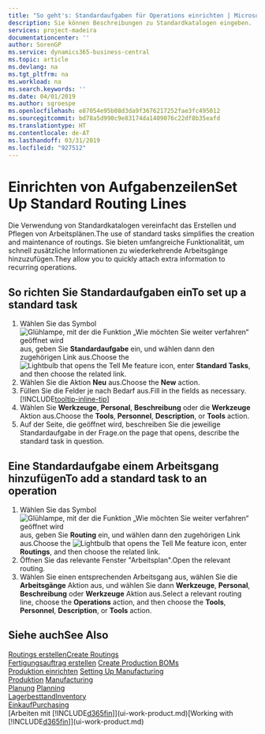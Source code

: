 ```yaml
---
title: "So geht's: Standardaufgaben für Operations einrichten | Microsoft Docs"
description: Sie können Beschreibungen zu Standardkatalogen eingeben.
services: project-madeira
documentationcenter: ''
author: SorenGP
ms.service: dynamics365-business-central
ms.topic: article
ms.devlang: na
ms.tgt_pltfrm: na
ms.workload: na
ms.search.keywords: ''
ms.date: 04/01/2019
ms.author: sgroespe
ms.openlocfilehash: e87054e95b08d3da9f3676217252fae3fc495012
ms.sourcegitcommit: bd78a5d990c9e83174da1409076c22df8b35eafd
ms.translationtype: HT
ms.contentlocale: de-AT
ms.lasthandoff: 03/31/2019
ms.locfileid: "927512"
---
```

# <a name="set-up-standard-routing-lines"></a><span data-ttu-id="003f4-103">Einrichten von Aufgabenzeilen</span><span class="sxs-lookup"><span data-stu-id="003f4-103">Set Up Standard Routing Lines</span></span>
<span data-ttu-id="003f4-104">Die Verwendung von Standardkatalogen vereinfacht das Erstellen und Pflegen von Arbeitsplänen.</span><span class="sxs-lookup"><span data-stu-id="003f4-104">The use of standard tasks simplifies the creation and maintenance of routings.</span></span> <span data-ttu-id="003f4-105">Sie bieten umfangreiche Funktionalität, um schnell zusätzliche Informationen zu wiederkehrende Arbeitsgänge hinzuzufügen.</span><span class="sxs-lookup"><span data-stu-id="003f4-105">They allow you to quickly attach extra information to recurring operations.</span></span>

## <a name="to-set-up-a-standard-task"></a><span data-ttu-id="003f4-106">So richten Sie Standardaufgaben ein</span><span class="sxs-lookup"><span data-stu-id="003f4-106">To set up a standard task</span></span>
1. <span data-ttu-id="003f4-107">Wählen Sie das Symbol ![Glühlampe, mit der die Funktion „Wie möchten Sie weiter verfahren“ geöffnet wird](media/ui-search/search_small.png "Wie möchten Sie weiter verfahren?") aus, geben Sie **Standardaufgabe** ein, und wählen dann den zugehörigen Link aus.</span><span class="sxs-lookup"><span data-stu-id="003f4-107">Choose the ![Lightbulb that opens the Tell Me feature](media/ui-search/search_small.png "Tell me what you want to do") icon, enter **Standard Tasks**, and then choose the related link.</span></span>
2. <span data-ttu-id="003f4-108">Wählen Sie die Aktion **Neu** aus.</span><span class="sxs-lookup"><span data-stu-id="003f4-108">Choose the **New** action.</span></span>
3. <span data-ttu-id="003f4-109">Füllen Sie die Felder je nach Bedarf aus.</span><span class="sxs-lookup"><span data-stu-id="003f4-109">Fill in the fields as necessary.</span></span> [!INCLUDE[tooltip-inline-tip](includes/tooltip-inline-tip_md.md)]
4. <span data-ttu-id="003f4-110">Wählen Sie **Werkzeuge**, **Personal**, **Beschreibung** oder die **Werkzeuge** Aktion aus.</span><span class="sxs-lookup"><span data-stu-id="003f4-110">Choose the **Tools**, **Personnel**, **Description**, or **Tools** action.</span></span>
5. <span data-ttu-id="003f4-111">Auf der Seite, die geöffnet wird, beschreiben Sie die jeweilige Standardaufgabe in der Frage.</span><span class="sxs-lookup"><span data-stu-id="003f4-111">on the page that opens, describe the standard task in question.</span></span>

## <a name="to-add-a-standard-task-to-an-operation"></a><span data-ttu-id="003f4-112">Eine Standardaufgabe einem Arbeitsgang hinzufügen</span><span class="sxs-lookup"><span data-stu-id="003f4-112">To add a standard task to an operation</span></span>
1. <span data-ttu-id="003f4-113">Wählen Sie das Symbol ![Glühlampe, mit der die Funktion „Wie möchten Sie weiter verfahren“ geöffnet wird](media/ui-search/search_small.png "Wie möchten Sie weiter verfahren?") aus, geben Sie **Routing** ein, und wählen dann den zugehörigen Link aus.</span><span class="sxs-lookup"><span data-stu-id="003f4-113">Choose the ![Lightbulb that opens the Tell Me feature](media/ui-search/search_small.png "Tell me what you want to do") icon, enter **Routings**, and then choose the related link.</span></span>
2. <span data-ttu-id="003f4-114">Öffnen Sie das relevante Fenster "Arbeitsplan".</span><span class="sxs-lookup"><span data-stu-id="003f4-114">Open the relevant routing.</span></span>
3. <span data-ttu-id="003f4-115">Wählen Sie einen entsprechenden Arbeitsgang aus, wählen Sie die **Arbeitsgänge** Aktion aus, und wählen Sie dann **Werkzeuge**, **Personal**, **Beschreibung** oder **Werkzeuge** Aktion aus.</span><span class="sxs-lookup"><span data-stu-id="003f4-115">Select a relevant routing line, choose the **Operations** action, and then choose the **Tools**, **Personnel**, **Description**, or **Tools** action.</span></span>

## <a name="see-also"></a><span data-ttu-id="003f4-116">Siehe auch</span><span class="sxs-lookup"><span data-stu-id="003f4-116">See Also</span></span>  
[<span data-ttu-id="003f4-117">Routings erstellen</span><span class="sxs-lookup"><span data-stu-id="003f4-117">Create Routings</span></span>](production-how-to-create-routings.md)  
<span data-ttu-id="003f4-118">[Fertigungsauftrag erstellen](production-how-to-create-production-boms.md)   </span><span class="sxs-lookup"><span data-stu-id="003f4-118">[Create Production BOMs](production-how-to-create-production-boms.md)   </span></span>  
<span data-ttu-id="003f4-119">[Produktion einrichten](production-configure-production-processes.md) </span><span class="sxs-lookup"><span data-stu-id="003f4-119">[Setting Up Manufacturing](production-configure-production-processes.md) </span></span>  
<span data-ttu-id="003f4-120">[Produktion](production-manage-manufacturing.md)  </span><span class="sxs-lookup"><span data-stu-id="003f4-120">[Manufacturing](production-manage-manufacturing.md)  </span></span>  
<span data-ttu-id="003f4-121">[Planung](production-planning.md) </span><span class="sxs-lookup"><span data-stu-id="003f4-121">[Planning](production-planning.md) </span></span>  
[<span data-ttu-id="003f4-122">Lagerbesttand</span><span class="sxs-lookup"><span data-stu-id="003f4-122">Inventory</span></span>](inventory-manage-inventory.md)  
[<span data-ttu-id="003f4-123">Einkauf</span><span class="sxs-lookup"><span data-stu-id="003f4-123">Purchasing</span></span>](purchasing-manage-purchasing.md)  
<span data-ttu-id="003f4-124">[Arbeiten mit [!INCLUDE[d365fin](includes/d365fin_md.md)]](ui-work-product.md)</span><span class="sxs-lookup"><span data-stu-id="003f4-124">[Working with [!INCLUDE[d365fin](includes/d365fin_md.md)]](ui-work-product.md)</span></span>  
